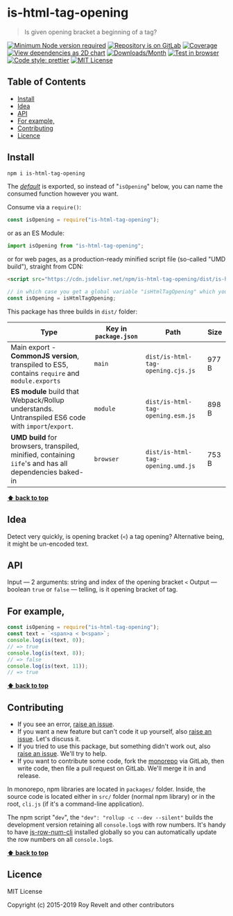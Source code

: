 # is-html-tag-opening

> Is given opening bracket a beginning of a tag?

[![Minimum Node version required][node-img]][node-url]
[![Repository is on GitLab][gitlab-img]][gitlab-url]
[![Coverage][cov-img]][cov-url]
[![View dependencies as 2D chart][deps2d-img]][deps2d-url]
[![Downloads/Month][downloads-img]][downloads-url]
[![Test in browser][runkit-img]][runkit-url]
[![Code style: prettier][prettier-img]][prettier-url]
[![MIT License][license-img]][license-url]

## Table of Contents

- [Install](#install)
- [Idea](#idea)
- [API](#api)
- [For example,](#for-example)
- [Contributing](#contributing)
- [Licence](#licence)

## Install

```bash
npm i is-html-tag-opening
```

The [_default_](https://exploringjs.com/es6/ch_modules.html#_default-exports-one-per-module) is exported, so instead of "`isOpening`" below, you can name the consumed function however you want.

Consume via a `require()`:

```js
const isOpening = require("is-html-tag-opening");
```

or as an ES Module:

```js
import isOpening from "is-html-tag-opening";
```

or for web pages, as a production-ready minified script file (so-called "UMD build"), straight from CDN:

```html
<script src="https://cdn.jsdelivr.net/npm/is-html-tag-opening/dist/is-html-tag-opening.umd.js"></script>
```

```js
// in which case you get a global variable "isHtmlTagOpening" which you consume like this:
const isOpening = isHtmlTagOpening;
```

This package has three builds in `dist/` folder:

| Type                                                                                                    | Key in `package.json` | Path                              | Size  |
| ------------------------------------------------------------------------------------------------------- | --------------------- | --------------------------------- | ----- |
| Main export - **CommonJS version**, transpiled to ES5, contains `require` and `module.exports`          | `main`                | `dist/is-html-tag-opening.cjs.js` | 977 B |
| **ES module** build that Webpack/Rollup understands. Untranspiled ES6 code with `import`/`export`.      | `module`              | `dist/is-html-tag-opening.esm.js` | 898 B |
| **UMD build** for browsers, transpiled, minified, containing `iife`'s and has all dependencies baked-in | `browser`             | `dist/is-html-tag-opening.umd.js` | 753 B |

**[⬆ back to top](#)**

## Idea

Detect very quickly, is opening bracket (`<`) a tag opening? Alternative being, it might be un-encoded text.

## API

Input — 2 arguments: string and index of the opening bracket `<`
Output — boolean `true` or `false` — telling, is it opening bracket of tag.

## For example,

```js
const isOpening = require("is-html-tag-opening");
const text = `<span>a < b<span>`;
console.log(is(text, 0));
// => true
console.log(is(text, 8));
// => false
console.log(is(text, 11));
// => true
```

**[⬆ back to top](#)**

## Contributing

- If you see an error, [raise an issue](<https://gitlab.com/codsen/codsen/issues/new?issue[title]=is-html-tag-opening%20package%20-%20put%20title%20here&issue[description]=**Which%20package%20is%20this%20issue%20for**%3A%20%0Ais-html-tag-opening%0A%0A**Describe%20the%20issue%20(if%20necessary)**%3A%20%0A%0A%0A%2Fassign%20%40revelt>).
- If you want a new feature but can't code it up yourself, also [raise an issue](<https://gitlab.com/codsen/codsen/issues/new?issue[title]=is-html-tag-opening%20package%20-%20put%20title%20here&issue[description]=**Which%20package%20is%20this%20issue%20for**%3A%20%0Ais-html-tag-opening%0A%0A**Describe%20the%20issue%20(if%20necessary)**%3A%20%0A%0A%0A%2Fassign%20%40revelt>). Let's discuss it.
- If you tried to use this package, but something didn't work out, also [raise an issue](<https://gitlab.com/codsen/codsen/issues/new?issue[title]=is-html-tag-opening%20package%20-%20put%20title%20here&issue[description]=**Which%20package%20is%20this%20issue%20for**%3A%20%0Ais-html-tag-opening%0A%0A**Describe%20the%20issue%20(if%20necessary)**%3A%20%0A%0A%0A%2Fassign%20%40revelt>). We'll try to help.
- If you want to contribute some code, fork the [monorepo](https://gitlab.com/codsen/codsen/) via GitLab, then write code, then file a pull request on GitLab. We'll merge it in and release.

In monorepo, npm libraries are located in `packages/` folder. Inside, the source code is located either in `src/` folder (normal npm library) or in the root, `cli.js` (if it's a command-line application).

The npm script "`dev`", the `"dev": "rollup -c --dev --silent"` builds the development version retaining all `console.log`s with row numbers. It's handy to have [js-row-num-cli](https://www.npmjs.com/package/js-row-num-cli) installed globally so you can automatically update the row numbers on all `console.log`s.

**[⬆ back to top](#)**

## Licence

MIT License

Copyright (c) 2015-2019 Roy Revelt and other contributors

[node-img]: https://img.shields.io/node/v/is-html-tag-opening.svg?style=flat-square&label=works%20on%20node
[node-url]: https://www.npmjs.com/package/is-html-tag-opening
[gitlab-img]: https://img.shields.io/badge/repo-on%20GitLab-brightgreen.svg?style=flat-square
[gitlab-url]: https://gitlab.com/codsen/codsen/tree/master/packages/is-html-tag-opening
[cov-img]: https://img.shields.io/badge/coverage-100%25-brightgreen.svg?style=flat-square
[cov-url]: https://gitlab.com/codsen/codsen/tree/master/packages/is-html-tag-opening
[deps2d-img]: https://img.shields.io/badge/deps%20in%202D-see_here-08f0fd.svg?style=flat-square
[deps2d-url]: http://npm.anvaka.com/#/view/2d/is-html-tag-opening
[downloads-img]: https://img.shields.io/npm/dm/is-html-tag-opening.svg?style=flat-square
[downloads-url]: https://npmcharts.com/compare/is-html-tag-opening
[runkit-img]: https://img.shields.io/badge/runkit-test_in_browser-a853ff.svg?style=flat-square
[runkit-url]: https://npm.runkit.com/is-html-tag-opening
[prettier-img]: https://img.shields.io/badge/code_style-prettier-ff69b4.svg?style=flat-square
[prettier-url]: https://prettier.io
[license-img]: https://img.shields.io/badge/licence-MIT-51c838.svg?style=flat-square
[license-url]: https://gitlab.com/codsen/codsen/blob/master/LICENSE

